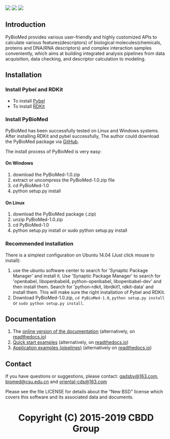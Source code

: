 ![](https://img.shields.io/pypi/l/Django.svg) ![](https://img.shields.io/badge/dependencies-rdkit%2C%20pybel-green.svg) ![](https://img.shields.io/badge/platforms-linux%2C%20windows-brightgreen.svg)

## Introduction
PyBioMed provides various user-friendly and highly customized APIs to calculate various features(descriptors) of biological molecules(chemicals, proteins and DNA/RNA descriptors) and complex interaction samples conveniently, which aims at building integrated analysis pipelines from data acquisition, data checking, and descriptor calculation to modeling.

## Installation
### Install Pybel and RDKit
* To install [Pybel](http://openbabel.org/docs/current/UseTheLibrary/PythonInstall.html)
* To install [RDKit](http://www.rdkit.org/docs/Install.html)

### Install PyBioMed
PyBioMed has been successfully tested on Linux and Windows systems. After installing RDKit and pybel successfully, The author could download the PyBioMed package via [GitHub](https://github.com/gadsbyfly/PyBioMed/blob/master/PyBioMed/download/PyBioMed-1.0.zip).

The install process of PyBioMed is very easy:

#### On Windows

1. download the PyBioMed-1.0.zip
2. extract or uncompress the PyBioMed-1.0.zip file
3. cd PyBioMed-1.0
4. python setup.py install

#### On Linux

1. download the PyBioMed package (.zip)
2. unzip PyBioMed-1.0.zip
3. cd PyBioMed-1.0
4. python setup.py install or sudo python setup.py install

### Recommended installation
There is a simplest configuration on Ubuntu 14.04 (Just click mouse to install):

1. use the ubuntu software center to search for 'Synaptic Package Manager' and
   install it. Use 'Synaptic Package Manager' to search for 'openbabel,
   libopenbabel4, python-openbabel, libopenbabel-dev' and then install them.
   Search for 'python-rdkit, librdkit1, rdkit-data' and install them. This will
   make sure the right installation of Pybel and RDKit.
2. Download PyBioMed-1.0.zip, `cd PyBioMed-1.0`, `python setup.py install` or `sudo python setup.py install`.

## Documentation

1. The [online version of the documentation](http://projects.scbdd.com/pybiomed/index.html) (alternatively, on [readthedocs.io](http://pybiomed.readthedocs.io/en/latest/))
2. [Quick start examples](http://projects.scbdd.com/pybiomed/User_guide.html) (alternatively, on [readthedocs.io](http://pybiomed.readthedocs.io/en/latest/User_guide.html))
3. [Application examples (pipelines)](http://projects.scbdd.com/pybiomed/application.html) (alternatively on [readthedocs.io](http://pybiomed.readthedocs.io/en/latest/application.html))

## Contact
If you have questions or suggestions, please contact:
gadsby@163.com, biomed@csu.edu.cn and oriental-cds@163.com

Please see the file LICENSE for details about the "New BSD"
license which covers this software and its associated data and
documents.


# <center> Copyright (C) 2015-2019 CBDD Group </center>

